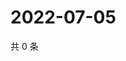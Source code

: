 # 2022-07-05

共 0 条

<!-- BEGIN WEIBO -->
<!-- 最后更新时间 Tue Jul 05 2022 00:01:42 GMT+0800 (China Standard Time) -->

<!-- END WEIBO -->
